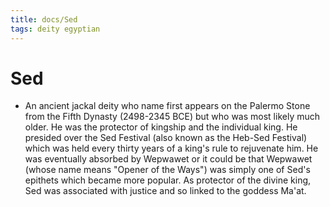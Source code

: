 ```yaml
---
title: docs/Sed
tags: deity egyptian
---
```


# Sed
- An ancient jackal deity who name first appears on the Palermo Stone from the Fifth Dynasty (2498-2345 BCE) but who was most likely much older. He was the protector of kingship and the individual king. He presided over the Sed Festival (also known as the Heb-Sed Festival) which was held every thirty years of a king's rule to rejuvenate him. He was eventually absorbed by Wepwawet or it could be that Wepwawet (whose name means "Opener of the Ways") was simply one of Sed's epithets which became more popular. As protector of the divine king, Sed was associated with justice and so linked to the goddess Ma'at.